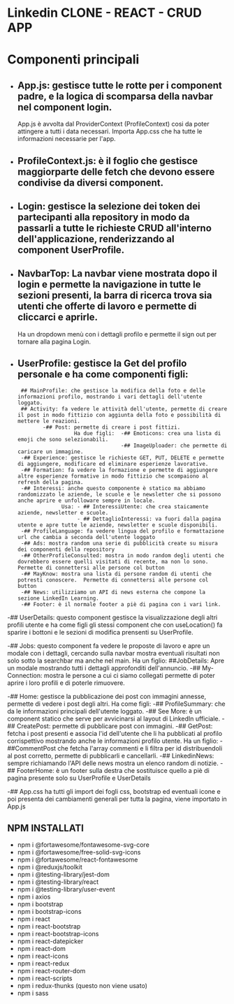 # Linkedin CLONE - REACT - CRUD APP

# Componenti principali

- ## App.js: gestisce tutte le rotte per i component padre, e la logica di scomparsa della navbar nel component login. 
    App.js è avvolta dal ProviderContext (ProfileContext) cosi da poter attingere a tutti i data necessari. Importa App.css che ha tutte le informazioni necessarie per l'app.

- ## ProfileContext.js: è il foglio che gestisce maggiorparte delle fetch che devono essere condivise da diversi component.

- ## Login: gestisce la selezione dei token dei partecipanti alla repository in modo da passarli a tutte le richieste CRUD all'interno dell'applicazione, renderizzando al component UserProfile.

- ## NavbarTop: La navbar viene mostrata dopo il login e permette la navigazione in tutte le sezioni presenti, la barra di ricerca trova sia utenti che offerte di lavoro e permette di cliccarci e aprirle. 
    Ha un dropdown menù con i dettagli profilo e permette il sign out per tornare alla pagina Login.

- ## UserProfile: gestisce la Get del profilo personale e ha come componenti figli:
       ## MainProfile: che gestisce la modifica della foto e delle informazioni profilo, mostrando i vari dettagli dell'utente loggato.
       ## Activity: fa vedere le attività dell'utente, permette di creare il post in modo fittizio con aggiunta della foto e possibilità di mettere le reazioni.
              -## Post: permette di creare i post fittizi.
                        Ha due figli:  -## Emoticons: crea una lista di emoji che sono selezionabili.
						               -## ImageUploader: che permette di caricare un immagine.
       -## Experience: gestisce le richieste GET, PUT, DELETE e permette di aggiungere, modificare ed eliminare esperienze lavorative.
       -## Formation: fa vedere la formazione e permette di aggiungere altre esperienze formative in modo fittizio che scompaiono al refresh della pagina.
       -## Interessi: anche questo componente è statico ma abbiamo randomizzato le aziende, le scuole e le newsletter che si possono anche aprire e unfolloware sempre in locale.
	                Usa: - ## InteressiUtente: che crea staicamente aziende, newsletter e scuole.
				         - ## DettaglioInteressi: va fuori dalla pagina utente e apre tutte le aziende, newsletter e scuole disponibili.
       -## ProfileLanguage: fa vedere lingua del profilo e formattazione url che cambia a seconda dell'utente loggato
       -## Ads: mostra random una serie di pubblicità create su misura dei componenti della repository
       -## OtherProfileConsulted: mostra in modo random degli utenti che dovrebbero essere quelli visitati di recente, ma non lo sono. Permette di connettersi alle persone col button
       -## MayKnow: mostra una lista di persone random di utenti che potresti conoscere.  Permette di connettersi alle persone col button
       -## News: utilizziamo un API di news esterna che compone la sezione LinkedIn Learning.
       -## Footer: è il normale footer a piè di pagina con i vari link.

-## UserDetails: questo component gestisce la visualizzazione degli altri profili utente e ha come figli gli stessi component che con useLocation() fa sparire i bottoni e le sezioni di modifica prensenti su UserProfile.

-## Jobs: questo component fa vedere le proposte di lavoro e apre un modale con i dettagli, cercando sulla navbar mostra eventuali risultati non solo sotto la searchbar ma anche nel main.
         Ha un figlio: ##JobDetails: Apre un modale mostrando tutti i dettagli approfonditi dell'annuncio.
-## My-Connection: mostra le persone a cui ci siamo collegati permette di poter aprire i loro profili e di poterle rimuovere.

-## Home: gestisce la pubblicazione dei post con immagini annesse, permette di vedere i post degli altri. Ha come figli: 
       -## ProfileSummary: che da le informazioni principali dell'utente loggato.
       -## See More: è un component statico che serve per avvicinarsi al layout di LinkedIn ufficiale.
       -## CreatePost: permette di pubblicare post con immagini.
       -## GetPost: fetcha i post presenti e associa l'id dell'utente che li ha pubblicati al profilo corrispettivo mostrando anche le informazioni profilo utente.
                 Ha un figlio:   -##CommentPost che fetcha l'array commenti e li filtra per id distribuendoli al post corretto, permette di pubblicarli e cancellarli.
       -## LinkedinNews: sempre richiamando l'API delle news mostra un elenco random di notizie.
       -## FooterHome: è un footer sulla destra che sostituisce quello a piè di pagina presente solo su UserProfile e UserDetails

-## App.css ha tutti gli import dei fogli css, bootstrap ed eventuali icone e poi presenta dei cambiamenti generali per tutta la pagina, viene importato in App.js      

## NPM INSTALLATI 
- npm i @fortawesome/fontawesome-svg-core
- npm i @fortawesome/free-solid-svg-icons
- npm i @fortawesome/react-fontawesome
- npm i @reduxjs/toolkit
- npm i @testing-library/jest-dom
- npm i @testing-library/react
- npm i @testing-library/user-event
- npm i axios
- npm i bootstrap
- npm i bootstrap-icons
- npm i react
- npm i react-bootstrap
- npm i react-bootstrap-icons
- npm i react-datepicker
- npm i react-dom
- npm i react-icons
- npm i react-redux
- npm i react-router-dom
- npm i react-scripts
- npm i redux-thunks (questo non viene usato)
- npm i sass
